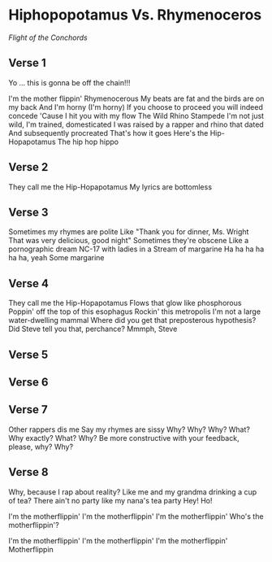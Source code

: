 # Hiphopopotamus Vs. Rhymenoceros

_Flight of the Conchords_


## Verse 1

Yo ... this is gonna be off the chain!!!

I'm the mother flippin' Rhymenocerous
My beats are fat and the birds are on my back
And I'm horny (I'm horny)
If you choose to proceed you will indeed concede
'Cause I hit you with my flow
The Wild Rhino Stampede
I'm not just wild, I'm trained, domesticated
I was raised by a rapper and rhino that dated
And subsequently procreated
That's how it goes
Here's the Hip-Hopapotamus
The hip hop hippo

## Verse 2
They call me the Hip-Hopapotamus
My lyrics are bottomless

## Verse 3
Sometimes my rhymes are polite
Like "Thank you for dinner, Ms. Wright
That was very delicious, good night"
Sometimes they're obscene
Like a pornographic dream
NC-17 with ladies in a 
Stream of margarine
Ha ha ha ha ha ha, yeah
Some margarine

## Verse 4
They call me the Hip-Hopapotamus
Flows that glow like phosphorous
Poppin' off the top of this esophagus
Rockin' this metropolis
I'm not a large water-dwelling mammal
Where did you get that preposterous hypothesis?
Did Steve tell you that, perchance?
Mmmph, Steve


## Verse 5
<!-- My rhymes and records they don't get played -->
<!-- Because my records and rhymes they don't get made -->
<!-- And if you rap like me you don't get paid -->
<!-- And if you roll like me you don't get laid -->

## Verse 6
<!-- My rhymes are so potent that in this small segment -->
<!-- I made all of the ladies in the area pregnant -->
<!-- Yes, sometimes my lyrics are sexist -->
<!-- But you lovely bitches and hoes should know I'm trying to correct this -->


## Verse 7
Other rappers dis me
Say my rhymes are sissy
Why? Why? Why?
What?
Why exactly?
What? Why?
Be more constructive with your feedback, please, why?
Why?

## Verse 8
Why, because I rap about reality?
Like me and my grandma drinking a cup of tea?
There ain't no party like my nana's tea party
Hey! Ho!

I'm the motherflippin'
I'm the motherflippin'
I'm the motherflippin'
Who's the motherflippin'?

I'm the motherflippin'
I'm the motherflippin'
I'm the motherflippin'
Motherflippin